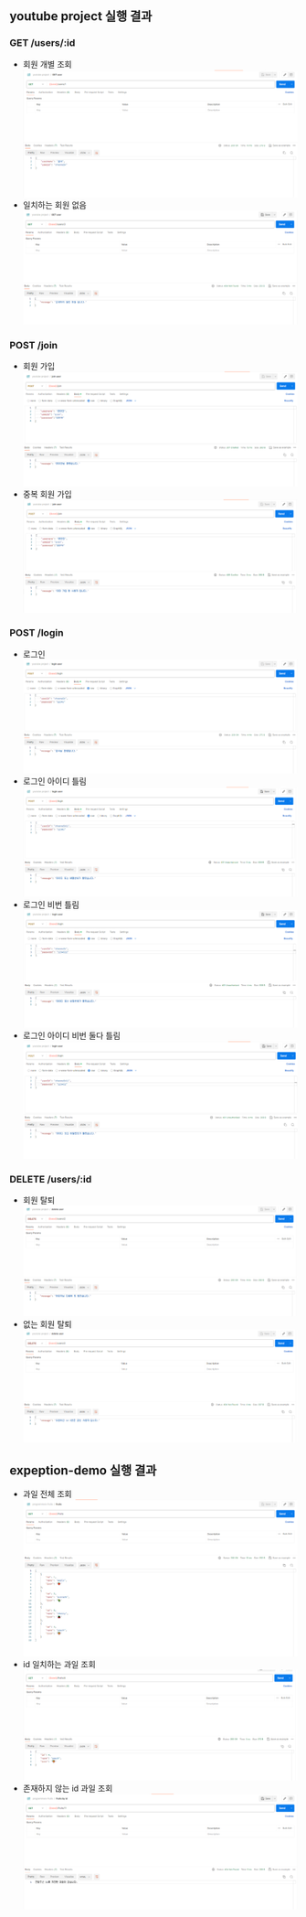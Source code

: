 ## youtube project 실행 결과

### GET /users/:id

- 회원 개별 조회
  ![message](./img/사용자%20개별%20조회.png)
- 일치하는 회원 없음
  ![message](./img/일치하는%20회원%20없음.png)

### POST /join

- 회원 가입
  ![message](./img/회원%20가입.png)
- 중복 회원 가입
  ![message](./img/중복%20가입%20확인.png)

### POST /login

- 로그인
  ![message](./img/로그인.png)
- 로그인 아이디 틀림
  ![message](./img/로그인%20아이디%20틀림.png)
- 로그인 비번 틀림
  ![message](./img/로그인%20비번%20틀림.png)
- 로그인 아이디 비번 둘다 틀림
  ![message](./img/로그인%20아이디%20비번%20둘다%20틀림.png)

### DELETE /users/:id

- 회원 탈퇴
  ![message](./img/회원%20탈퇴.png)
- 없는 회원 탈퇴
  ![message](./img/없는%20회원%20탈퇴.png)

## expeption-demo 실행 결과

- 과일 전체 조회
  ![message](./img/exception-demo-get.png)
- id 일치하는 과일 조회
  ![message](./img/exception-demo-get-id.png)
- 존재하지 않는 id 과일 조회
  ![message](./img/exception-demo-get-id-404.png)
